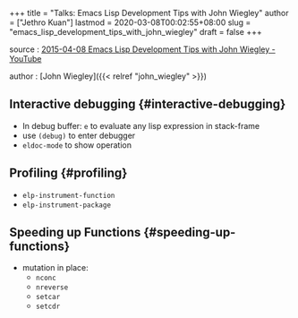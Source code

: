+++
title = "Talks: Emacs Lisp Development Tips with John Wiegley"
author = ["Jethro Kuan"]
lastmod = 2020-03-08T00:02:55+08:00
slug = "emacs_lisp_development_tips_with_john_wiegley"
draft = false
+++

source
: [2015-04-08 Emacs Lisp Development Tips with John Wiegley - YouTube](https://www.youtube.com/watch?v=QRBcm6jFJ3Q)

author
: [John Wiegley]({{< relref "john_wiegley" >}})


## Interactive debugging {#interactive-debugging}

-   In debug buffer: `e` to evaluate any lisp expression in stack-frame
-   use `(debug)` to enter debugger
-   `eldoc-mode` to show operation


## Profiling {#profiling}

-   `elp-instrument-function`
-   `elp-instrument-package`


## Speeding up Functions {#speeding-up-functions}

-   mutation in place:
    -   `nconc`
    -   `nreverse`
    -   `setcar`
    -   `setcdr`
